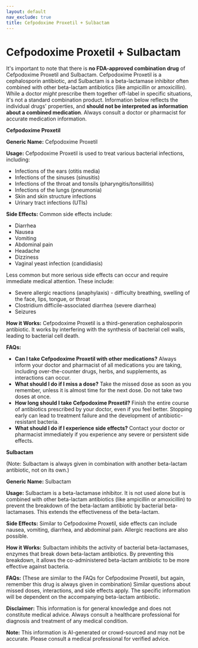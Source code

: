 ```yaml
---
layout: default
nav_exclude: true
title: Cefpodoxime Proxetil + Sulbactam
---
```


# Cefpodoxime Proxetil + Sulbactam

It's important to note that there is **no FDA-approved combination drug** of Cefpodoxime Proxetil and Sulbactam.  Cefpodoxime Proxetil is a cephalosporin antibiotic, and Sulbactam is a beta-lactamase inhibitor often combined with other beta-lactam antibiotics (like ampicillin or amoxicillin).  While a doctor *might* prescribe them together off-label in specific situations, it's not a standard combination product.  Information below reflects the individual drugs' properties, and **should not be interpreted as information about a combined medication**.  Always consult a doctor or pharmacist for accurate medication information.


**Cefpodoxime Proxetil**

**Generic Name:** Cefpodoxime Proxetil

**Usage:** Cefpodoxime Proxetil is used to treat various bacterial infections, including:

* Infections of the ears (otitis media)
* Infections of the sinuses (sinusitis)
* Infections of the throat and tonsils (pharyngitis/tonsillitis)
* Infections of the lungs (pneumonia)
* Skin and skin structure infections
* Urinary tract infections (UTIs)


**Side Effects:** Common side effects include:

* Diarrhea
* Nausea
* Vomiting
* Abdominal pain
* Headache
* Dizziness
* Vaginal yeast infection (candidiasis)


Less common but more serious side effects can occur and require immediate medical attention. These include:

* Severe allergic reactions (anaphylaxis) - difficulty breathing, swelling of the face, lips, tongue, or throat
* Clostridium difficile-associated diarrhea (severe diarrhea)
* Seizures


**How it Works:** Cefpodoxime Proxetil is a third-generation cephalosporin antibiotic. It works by interfering with the synthesis of bacterial cell walls, leading to bacterial cell death.


**FAQs:**

* **Can I take Cefpodoxime Proxetil with other medications?**  Always inform your doctor and pharmacist of all medications you are taking, including over-the-counter drugs, herbs, and supplements, as interactions can occur.
* **What should I do if I miss a dose?** Take the missed dose as soon as you remember, unless it is almost time for the next dose. Do not take two doses at once.
* **How long should I take Cefpodoxime Proxetil?**  Finish the entire course of antibiotics prescribed by your doctor, even if you feel better. Stopping early can lead to treatment failure and the development of antibiotic-resistant bacteria.
* **What should I do if I experience side effects?**  Contact your doctor or pharmacist immediately if you experience any severe or persistent side effects.



**Sulbactam**

(Note: Sulbactam is always given in combination with another beta-lactam antibiotic, not on its own.)

**Generic Name:** Sulbactam

**Usage:** Sulbactam is a beta-lactamase inhibitor. It is not used alone but is combined with other beta-lactam antibiotics (like ampicillin or amoxicillin) to prevent the breakdown of the beta-lactam antibiotic by bacterial beta-lactamases.  This extends the effectiveness of the beta-lactam.

**Side Effects:** Similar to Cefpodoxime Proxetil, side effects can include nausea, vomiting, diarrhea, and abdominal pain.  Allergic reactions are also possible.

**How it Works:** Sulbactam inhibits the activity of bacterial beta-lactamases, enzymes that break down beta-lactam antibiotics.  By preventing this breakdown, it allows the co-administered beta-lactam antibiotic to be more effective against bacteria.

**FAQs:** (These are similar to the FAQs for Cefpodoxime Proxetil, but again, remember this drug is always given in combination)  Similar questions about missed doses, interactions, and side effects apply.  The specific information will be dependent on the accompanying beta-lactam antibiotic.


**Disclaimer:** This information is for general knowledge and does not constitute medical advice.  Always consult a healthcare professional for diagnosis and treatment of any medical condition.


**Note:** This information is AI-generated or crowd-sourced and may not be accurate. Please consult a medical professional for verified advice.